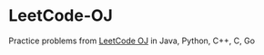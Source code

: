 # LeetCode-OJ
Practice problems from [LeetCode OJ](https://leetcode.com/) in Java, Python, C++, C, Go
